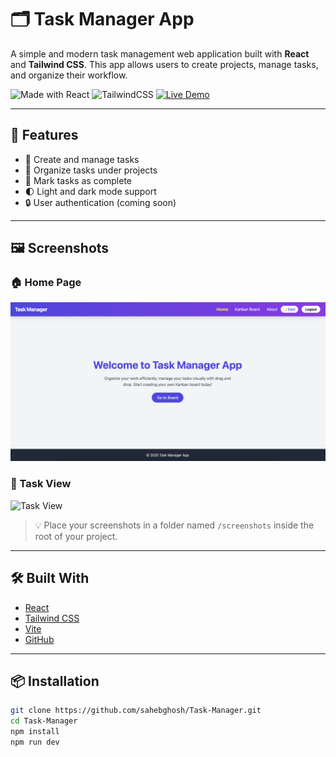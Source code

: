 # 🗂️ Task Manager App

A simple and modern task management web application built with **React** and **Tailwind CSS**. This app allows users to create projects, manage tasks, and organize their workflow.

![Made with React](https://img.shields.io/badge/Made%20with-React-61DAFB?logo=react&logoColor=white)
![TailwindCSS](https://img.shields.io/badge/Styled%20with-TailwindCSS-38B2AC?logo=tailwindcss&logoColor=white)
[![Live Demo](https://img.shields.io/badge/Live%20Demo-Online-green?logo=vercel)](https://your-deployed-url.vercel.app/)

---

## 🚀 Features

- 📝 Create and manage tasks
- 📁 Organize tasks under projects
- 🎯 Mark tasks as complete
- 🌓 Light and dark mode support
- 🔒 User authentication (coming soon)

---

## 🖼️ Screenshots

### 🏠 Home Page

![Home Page](./screenshots/home.png)

### 🧩 Task View

![Task View](./screenshots/tasks.png)

> 💡 Place your screenshots in a folder named `/screenshots` inside the root of your project.

---

## 🛠️ Built With

- [React](https://reactjs.org/)
- [Tailwind CSS](https://tailwindcss.com/)
- [Vite](https://vitejs.dev/)
- [GitHub](https://github.com/sahebghosh/Task-Manager)

---

## 📦 Installation

```bash
git clone https://github.com/sahebghosh/Task-Manager.git
cd Task-Manager
npm install
npm run dev
```
